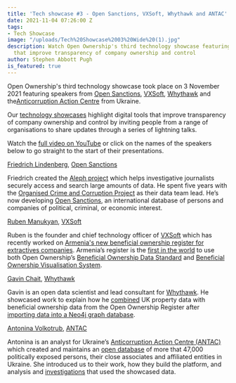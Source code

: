 ```yaml
---
title: 'Tech showcase #3 - Open Sanctions, VXSoft, Whythawk and ANTAC'
date: 2021-11-04 07:26:00 Z
tags:
- Tech Showcase
image: "/uploads/Tech%20Showcase%2003%20Wide%20(1).jpg"
description: Watch Open Ownership's third technology showcase featuring digital tools
  that improve transparency of company ownership and control
author: Stephen Abbott Pugh
is_featured: true
---
```


Open Ownership's third technology showcase took place on 3 November 2021 featuring speakers from [Open Sanctions](https://opensanctions.org/), [VXSoft](https://www.vxsoft.com/en/), [Whythawk](https://whythawk.com/) and the[Anticorruption Action Centre](https://antac.org.ua/en/) from Ukraine.

Our [technology showcases](https://youtube.com/playlist?list=PLQZZJO_w_YX2M2_nl1CsOFTNbURNY0TIJ) highlight digital tools that improve transparency of company ownership and control by inviting people from a range of organisations to share updates through a series of lightning talks.

Watch the [full video on YouTube](https://www.youtube.com/watch?v=kZQJiaJNkuw) or click on the names of the speakers below to go straight to the start of their presentations.

[Friedrich Lindenberg](https://www.youtube.com/watch?v=kZQJiaJNkuw&t=174s), [Open Sanctions](https://opensanctions.org/)

Friedrich created the [Aleph project](https://docs.alephdata.org/) which helps investigative journalists securely access and search large amounts of data. He spent five years with the [Organised Crime and Corruption Project](https://www.occrp.org/en) as their data team lead. He’s now developing [Open Sanctions](https://opensanctions.org/), an international database of persons and companies of political, criminal, or economic interest.

[Ruben Manukyan](https://www.youtube.com/watch?v=kZQJiaJNkuw&t=1550s), [VXSoft](https://www.vxsoft.com/en/)

Ruben is the founder and chief technology officer of [VXSoft](https://www.vxsoft.com/en/) which has recently worked on [Armenia's new beneficial ownership register for extractives companies](https://www.e-register.am/en/companies/1340197/declaration/c51e08a7-6fdb-4ab7-a55c-c74a68a8f54c). Armenia’s register is the [first in the world](https://www.openownership.org/blogs/armenia-and-latvia-become-first-countries-to-publish-data-in-line-with-the-beneficial-ownership-data-standard/) to use both Open Ownership’s [Beneficial Ownership Data Standard](https://standard.openownership.org/en/0.2.0/) and [Beneficial Ownership Visualisation System](https://www.openownership.org/visualisation/).

[Gavin Chait](https://www.youtube.com/watch?v=kZQJiaJNkuw&t=3103s), [Whythawk](https://whythawk.com/)

Gavin is an open data scientist and lead consultant for [Whythawk](https://whythawk.com/). He showcased work to explain how he [combined](https://whyqd.readthedocs.io/en/latest/) UK property data with beneficial ownership data from the Open Ownership Register after [importing data into a Neo4j graph database](https://github.com/turukawa/coding-notes/blob/master/Open%20Ownership%20and%20Neo4j%20Setup.ipynb).

[Antonina Volkotrub](https://www.youtube.com/watch?v=kZQJiaJNkuw&t=5082s), [ANTAC](https://antac.org.ua/en/)

Antonina is an analyst for Ukraine’s [Anticorruption Action Centre (ANTAC)](https://antac.org.ua/en/) which created and maintains an [open database](https://pep.org.ua/en/) of more that 47,000 politically exposed persons, their close associates and affiliated entities in Ukraine. She introduced us to their work, how they build the platform, and analysis and [investigations](https://project.liga.net/projects/beneficiar/index_en.html) that used the showcased data.